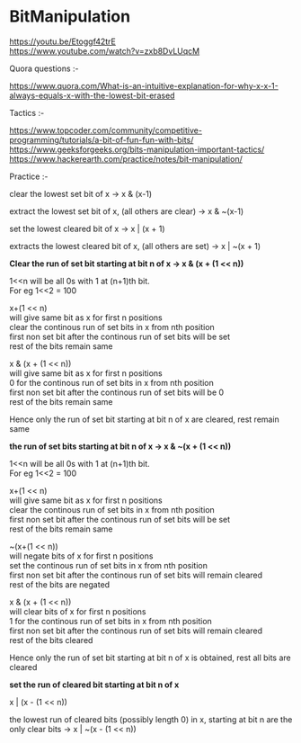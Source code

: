 # BitManipulation

https://youtu.be/Etoggf42trE \
https://www.youtube.com/watch?v=zxb8DvLUqcM

Quora questions :-

https://www.quora.com/What-is-an-intuitive-explanation-for-why-x-x-1-always-equals-x-with-the-lowest-bit-erased

Tactics :-

https://www.topcoder.com/community/competitive-programming/tutorials/a-bit-of-fun-fun-with-bits/ \
https://www.geeksforgeeks.org/bits-manipulation-important-tactics/ \
https://www.hackerearth.com/practice/notes/bit-manipulation/ 

Practice :-

clear the lowest set bit of x -> x & (x-1)

extract the lowest set bit of x, (all others are clear) -> x & ~(x-1)

set the lowest cleared bit of x -> x | (x + 1)

extracts the lowest cleared bit of x, (all others are set) -> x | ~(x + 1)

**Clear the run of set bit starting at bit n of x -> x & (x + (1 << n))**

1<<n will be all 0s with 1 at (n+1)th bit.\
For eg 1<<2 = 100

x+(1 << n)\
will give same bit as x for first n positions\
clear the continous run of set bits in x from nth position\
first non set bit after the continous run of set bits  will be set\
rest of the bits remain same

x & (x + (1 << n))\
will give same bit as x for first n positions\
0 for the continous run of set bits in x from nth position\
first non set bit after the continous run of set bits will be 0\
rest of the bits remain same

Hence only the run of set bit starting at bit n of x are cleared, rest remain same

**the run of set bits starting at bit n of x -> x & ~(x + (1 << n))**

1<<n will be all 0s with 1 at (n+1)th bit.\
For eg 1<<2 = 100

x+(1 << n)\
will give same bit as x for first n positions\
clear the continous run of set bits in x from nth position\
first non set bit after the continous run of set bits  will be set\
rest of the bits remain same

~(x+(1 << n))\
will negate bits of x for first n positions\
set the continous run of set bits in x from nth position\
first non set bit after the continous run of set bits will remain cleared\
rest of the bits are negated

x & (x + (1 << n))\
will clear bits of x for first n positions\
1 for the continous run of set bits in x from nth position\
first non set bit after the continous run of set bits will remain cleared\
rest of the bits cleared

Hence only the run of set bit starting at bit n of x is obtained, rest all bits are cleared

**set the run of cleared bit starting at bit n of x**

x | (x - (1 << n))

the lowest run of cleared bits (possibly length 0) in x, starting at bit n are the only clear bits -> x | ~(x - (1 << n))
